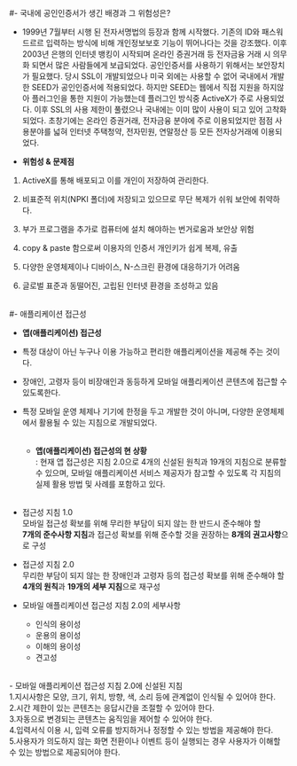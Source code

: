#- 국내에 공인인증서가 생긴 배경과 그 위험성은?
- 1999년 7월부터 시행 된 전자서명법의 등장과 함께 시작했다. 기존의 ID와 패스워드르르 입력하는 방식에 비해 개인정보보호 기능이 뛰어나다는 것을 강조했다. 이후 2003년 은행의 인터넷 뱅킹이 시작되며 온라인 증권거래 등 전자금융 거래 시 의무화 되면서 많은 사람들에게 보급되었다. 공인인증서를 사용하기 위해서는 보안장치가 필요했다. 당시 SSL이 개발되었으나 미국 외에는 사용할 수 없어 국내에서 개발한 SEED가 공인인증서에 적용되었다. 하지만 SEED는 웹에서 직접 지원을 하지않아 플러그인을 통한 지원이 가능했는데 플러그인 방식중 ActiveX가 주로 사용되었다. 이후 SSL의 사용 제한이 풀렸으나 국내에는 이미 많이 사용이 되고 있어 고착화 되었다. 초창기에는 온라인 증권거래, 전자금융 분야에 주로 이용되었지만 점점 사용분야를 넓혀 인터넷 주택청약, 전자민원, 연말정산 등 모든 전자상거래에 이용되었다.<br>

- **위험성 & 문제점**<br>

1) ActiveX를 통해 배포되고 이를 개인이 저장하여 관리한다.

2) 비표준적 위치(NPKI 폴더)에 저장되고 있으므로 무단 복제가 쉬워 보안에 취약하다.

3) 부가 프로그램을 추가로 컴퓨터에 설치 해야하는 번거로움과 보안상 위험<br>

4) copy & paste 함으로써 이용자의 인증서 개인키가 쉽게 복제, 유출<br>

5) 다양한 운영체제이나 디바이스, N-스크린 환경에 대응하기가 어려움<br>

6) 글로벌 표준과 동떨어진, 고립된 인터넷 환경을 조성하고 있음

<br>
#- 애플리케이션 접근성

  - **앱(애플리케이션) 접근성**<br>
- 특정 대상이 아닌 누구나 이용 가능하고 편리한 애플리케이션을 제공해 주는 것이다.<br>
- 장애인, 고령자 등이 비장애인과 동등하게 모바일 애플리케이션 콘텐츠에 접근할 수 있도록한다.<br> 
- 특정 모바일 운영 체제나 기기에 한정을 두고 개발한 것이 아니며, 다양한 운영체제에서 활용될 수 있는 지침으로 개발되었다.<br><br>
  - **앱(애플리케이션) 접근성의 현 상황**<br>
: 현재 앱 접근성은 지침 2.0으로 4개의 신설된 원칙과 19개의 지침으로 분류할 수 있으며, 모바일 애플리케이션 서비스 제공자가 참고할 수 있도록 각 지침의 실제 활용 방법 및 사례를 포함하고 있다.<br><br>
- 접근성 지침 1.0<br>
   모바일 접근성 확보를 위해 무리한 부담이 되지 않는 한 반드시 준수해야 할<br>
**7개의 준수사항 지침**과 접근성 확보를 위해 준수할 것을 권장하는 **8개의 권고사항**으로 구성 
- 접근성 지침 2.0<br>
   무리한 부담이 되지 않는 한 장애인과 고령자 등의 접근성 확보를 위해 준수해야 할<br>
**4개의 원칙**과 **19개의 세부 지침**으로 재구성<br>

- 모바일 애플리케이션 접근성 지침 2.0의 세부사항<br>

	- 인식의 용이성<br>
	- 운용의 용이성<br>
	- 이해의 용이성<br>
	- 견고성<br>

<br>
- 모바일 애플리케이션 접근성 지침 2.0에 신설된 지침<br>
1.지시사항은 모양, 크기, 위치, 방향, 색, 소리 등에 관계없이 인식될 수 있어야 한다.<br>
2.시간 제한이 있는 콘텐츠는 응답시간을 조절할 수 있어야 한다.<br>
3.자동으로 변경되는 콘텐츠는 움직임을 제어할 수 있어야 한다.<br>
4.입력서식 이용 시, 입력 오류를 방지하거나 정정할 수 있는 방법을 제공해야 한다.<br>
5.사용자가 의도하지 않는 화면 전환이나 이벤트 등이 실행되는 경우 사용자가 이해할 수 있는 방법으로 제공되어야 한다.<br>
